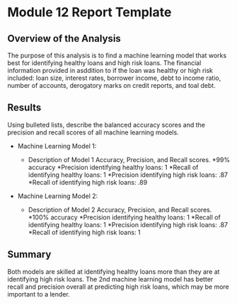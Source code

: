 # Module 12 Report Template

## Overview of the Analysis


The purpose of this analysis is to find a machine learning model that works best for identifying healthy loans and high risk loans.
The financial information provided in asddition to if the loan was healthy or high risk included: loan size, interest rates, borrower income, debt to income ratio, number of accounts, derogatory marks on credit reports, and toal debt.


## Results

Using bulleted lists, describe the balanced accuracy scores and the precision and recall scores of all machine learning models.

* Machine Learning Model 1:
  * Description of Model 1 Accuracy, Precision, and Recall scores.
    *99% accuracy
    *Precision identifying healthy loans: 1
    *Recall of identifying healthy loans: 1
    *Precision identifying high risk loans: .87
    *Recall of identifying high risk loans: .89


* Machine Learning Model 2:
  * Description of Model 2 Accuracy, Precision, and Recall scores.
    *100% accuracy
    *Precision identifying healthy loans: 1
    *Recall of identifying healthy loans: 1
    *Precision identifying high risk loans: .87
    *Recall of identifying high risk loans: 1


## Summary

Both models are skilled at identifying healthy loans more than they are at identifying high risk loans. The 2nd machine learning model has better recall and precision overall at predicting high risk loans, which may be more important to a lender.
